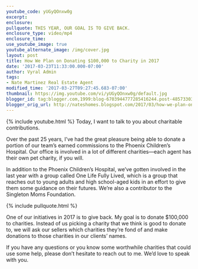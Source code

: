 ```yaml
---
youtube_code: yUGyQOnxw0g
excerpt:
enclosure:
pullquote: THIS YEAR, OUR GOAL IS TO GIVE BACK.
enclosure_type: video/mp4
enclosure_time:
use_youtube_image: true
youtube_alternate_image: /img/cover.jpg
layout: post
title: How We Plan on Donating $100,000 to Charity in 2017
date: '2017-03-23T11:33:00.000-07:00'
author: Vyral Admin
tags:
- Nate Martinez Real Estate Agent
modified_time: '2017-03-27T09:27:45.683-07:00'
thumbnail: https://img.youtube.com/vi/yUGyQOnxw0g/default.jpg
blogger_id: tag:blogger.com,1999:blog-6703944777285416244.post-4857330367242567836
blogger_orig_url: http://nateshomes.blogspot.com/2017/03/how-we-plan-on-donating-100000-to.html
---
```

{% include youtube.html %}
Today, I want to talk to you about charitable contributions.

Over the past 25 years, I’ve had the great pleasure being able to donate a portion of our team’s earned commissions to the Phoenix Children’s Hospital. Our office is involved in a lot of different charities—each agent has their own pet charity, if you will.

In addition to the Phoenix Children’s Hospital, we’ve gotten involved in the last year with a group called One Life Fully Lived, which is a group that reaches out to young adults and high school-aged kids in an effort to give them some guidance on their futures. We’re also a contributor to the Singleton Moms Foundation.


{% include pullquote.html %}

One of our initiatives in 2017 is to give back. My goal is to donate $100,000 to charities. Instead of us picking a charity that we think is good to donate to, we will ask our sellers which charities they’re fond of and make donations to those charities in our clients’ names.  

If you have any questions or you know some worthwhile charities that could use some help, please don’t hesitate to reach out to me. We’d love to speak with you.
